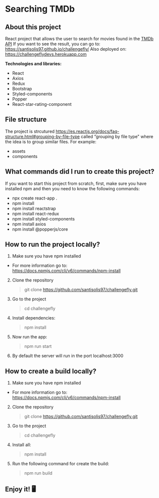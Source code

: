 # Searching TMDb

## About this project

React project that allows the user to search for movies found in the [TMDb API](https://www.themoviedb.org/documentation/api/)
If you want to see the result, you can go to: https://santisolis97.github.io/challengefly/
Also deployed on: https://challengeflydevs.herokuapp.com

**Technologies and libraries:**

- React
- Axios
- Redux
- Bootstrap
- Styled-components
- Popper 
- React-star-rating-component

## File structure

The project is strcutured  https://es.reactjs.org/docs/faq-structure.html#grouping-by-file-type called “grouping by file type" where the idea is to group similar files. For example:


- assets
- components



## What commands did I run to create this project?

If you want to start this project from scratch, first, make sure you have installed npm and then you need to know the following commands:

- npx create react-app .
- npm install
- npm install reactstrap
- npm install react-redux
- npm install styled-components
- npm install axios
- npm install @popperjs/core

## How to run the project locally?

1. Make sure you have npm installed

- For more information go to: https://docs.npmjs.com/cli/v6/commands/npm-install

2. Clone the repository
   > git clone https://github.com/santisolis97/challengefly.git
3. Go to the project
   > cd challengefly
4. Install dependencies:
   > npm install
5. Now run the app:
   > npm run start
6. By default the server will run in the port localhost:3000


## How to create a build locally?

1. Make sure you have npm installed

- For more information go to: https://docs.npmjs.com/cli/v6/commands/npm-install

2. Clone the repository
   > git clone https://github.com/santisolis97/challengefly.git
3. Go to the project
   > cd challengefly
4. Install all:
   > npm install
5. Run the following command for create the build:
   > npm run build

## Enjoy it! 🖥

